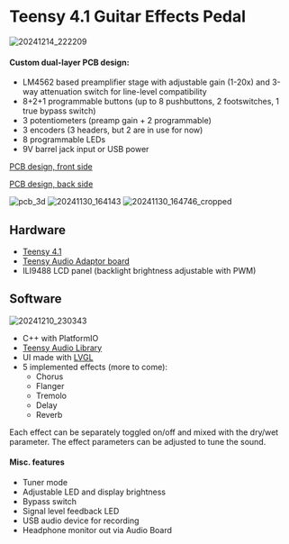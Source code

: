 # Teensy 4.1 Guitar Effects Pedal
![20241214_222209](https://github.com/user-attachments/assets/0a60ef59-d743-497a-87c2-4d041d2b118e)

#### Custom dual-layer PCB design:
- LM4562 based preamplifier stage with adjustable gain (1-20x) and 3-way attenuation switch for line-level compatibility
- 8+2+1 programmable buttons (up to 8 pushbuttons, 2 footswitches, 1 true bypass switch)
- 3 potentiometers (preamp gain + 2 programmable)
- 3 encoders (3 headers, but 2 are in use for now)
- 8 programmable LEDs
- 9V barrel jack input or USB power


[PCB design, front side](https://github.com/user-attachments/files/19494445/pcb_front.pdf)


[PCB design, back side](https://github.com/user-attachments/files/19494519/pcb_back.pdf)

![pcb_3d](https://github.com/user-attachments/assets/49988ae7-5a76-4c8e-84f6-c427fbfa914a)
![20241130_164143](https://github.com/user-attachments/assets/fd7045e8-cdca-42f8-a558-015156ae7e57)
![20241130_164746_cropped](https://github.com/user-attachments/assets/5694d958-2f48-4fdd-ab0e-5ff6980f60da)

## Hardware
- [Teensy 4.1](https://www.pjrc.com/store/teensy41.html)
- [Teensy Audio Adaptor board](https://www.pjrc.com/store/teensy3_audio.html)
- ILI9488 LCD panel (backlight brightness adjustable with PWM)

## Software
![20241210_230343](https://github.com/user-attachments/assets/af857d70-df8f-4517-9969-3b14ad1b5430)

- C++ with PlatformIO
- [Teensy Audio Library](https://github.com/PaulStoffregen/Audio)
- UI made with [LVGL](https://lvgl.io)
- 5 implemented effects (more to come):
  - Chorus
  - Flanger
  - Tremolo
  - Delay
  - Reverb

Each effect can be separately toggled on/off and mixed with the dry/wet parameter. The effect parameters can be adjusted to tune the sound.

#### Misc. features
- Tuner mode
- Adjustable LED and display brightness
- Bypass switch
- Signal level feedback LED
- USB audio device for recording
- Headphone monitor out via Audio Board
